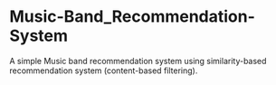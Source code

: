 # Music-Band_Recommendation-System
A simple Music band recommendation system using similarity-based recommendation system (content-based filtering).
